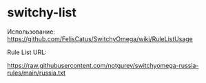# switchy-list

Использование: https://github.com/FelisCatus/SwitchyOmega/wiki/RuleListUsage

Rule List URL:

https://raw.githubusercontent.com/notgurev/switchyomega-russia-rules/main/russia.txt
